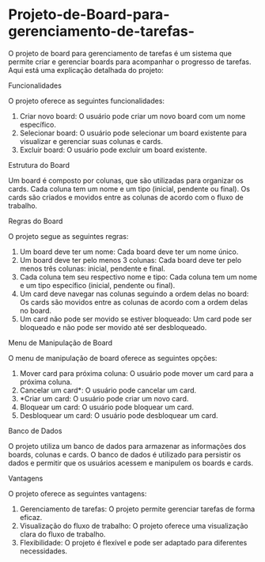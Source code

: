 # Projeto-de-Board-para-gerenciamento-de-tarefas-


O projeto de board para gerenciamento de tarefas é um sistema que permite criar e gerenciar boards para acompanhar o progresso de tarefas. Aqui está uma explicação detalhada do projeto:

Funcionalidades

O projeto oferece as seguintes funcionalidades:

1. Criar novo board: O usuário pode criar um novo board com um nome específico.
2. Selecionar board: O usuário pode selecionar um board existente para visualizar e gerenciar suas colunas e cards.
3. Excluir board: O usuário pode excluir um board existente.

Estrutura do Board

Um board é composto por colunas, que são utilizadas para organizar os cards. Cada coluna tem um nome e um tipo (inicial, pendente ou final). Os cards são criados e movidos entre as colunas de acordo com o fluxo de trabalho.

Regras do Board

O projeto segue as seguintes regras:

1. Um board deve ter um nome: Cada board deve ter um nome único.
2. Um board deve ter pelo menos 3 colunas: Cada board deve ter pelo menos três colunas: inicial, pendente e final.
3. Cada coluna tem seu respectivo nome e tipo: Cada coluna tem um nome e um tipo específico (inicial, pendente ou final).
4. Um card deve navegar nas colunas seguindo a ordem delas no board: Os cards são movidos entre as colunas de acordo com a ordem delas no board.
5. Um card não pode ser movido se estiver bloqueado: Um card pode ser bloqueado e não pode ser movido até ser desbloqueado.

Menu de Manipulação de Board

O menu de manipulação de board oferece as seguintes opções:

1. Mover card para próxima coluna: O usuário pode mover um card para a próxima coluna.
2. Cancelar um card*: O usuário pode cancelar um card.
3. *Criar um card: O usuário pode criar um novo card.
4. Bloquear um card: O usuário pode bloquear um card.
5. Desbloquear um card: O usuário pode desbloquear um card.

Banco de Dados

O projeto utiliza um banco de dados para armazenar as informações dos boards, colunas e cards. O banco de dados é utilizado para persistir os dados e permitir que os usuários acessem e manipulem os boards e cards.

Vantagens

O projeto oferece as seguintes vantagens:

1. Gerenciamento de tarefas: O projeto permite gerenciar tarefas de forma eficaz.
2. Visualização do fluxo de trabalho: O projeto oferece uma visualização clara do fluxo de trabalho.
3. Flexibilidade: O projeto é flexível e pode ser adaptado para diferentes necessidades.
